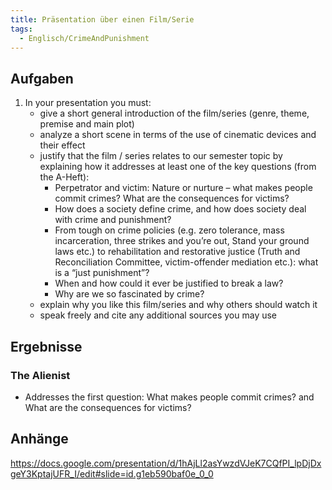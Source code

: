 ```yaml
---
title: Präsentation über einen Film/Serie
tags:
  - Englisch/CrimeAndPunishment
---
```


## Aufgaben

1. In your presentation you must:
	- give a short general introduction of the film/series (genre, theme, premise and main plot)
	- analyze a short scene in terms of the use of cinematic devices and their effect
	- justify that the film / series relates to our semester topic by explaining how it addresses at least one of the key questions (from the A-Heft):
		- Perpetrator and victim: Nature or nurture – what makes people commit crimes? What are the consequences for victims?
		- How does a society define crime, and how does society deal with crime and punishment?
		- From tough on crime policies (e.g. zero tolerance, mass incarceration, three strikes and you’re out, Stand your ground laws etc.) to rehabilitation and restorative justice (Truth and Reconciliation Committee, victim-offender mediation etc.): what is a “just punishment”?
		- When and how could it ever be justified to break a law?
		- Why are we so fascinated by crime?
	- explain why you like this film/series and why others should watch it
	- speak freely and cite any additional sources you may use

## Ergebnisse

### The Alienist

- Addresses the first question: What makes people commit crimes? and What are the consequences for victims?

## Anhänge

https://docs.google.com/presentation/d/1hAjLl2asYwzdVJeK7CQfPI_lpDjDxgeY3KptajUFR_I/edit#slide=id.g1eb590baf0e_0_0